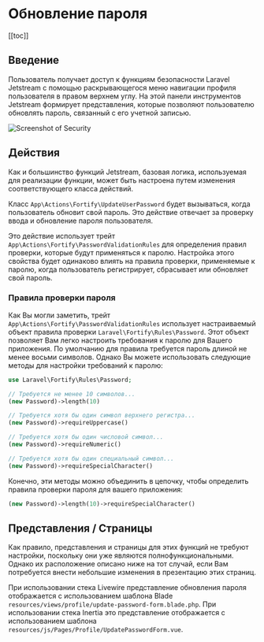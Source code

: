 # Обновление пароля

[[toc]]

## Введение

Пользователь получает доступ к функциям безопасности Laravel Jetstream с помощью раскрывающегося меню навигации профиля пользователя в правом верхнем углу. На этой панели инструментов Jetstream формирует представления, которые позволяют пользователю обновлять пароль, связанный с его учетной записью.

![Screenshot of Security](./../../assets/img/security.png)

## Действия

Как и большинство функций Jetstream, базовая логика, используемая для реализации функции, может быть настроена путем изменения соответствующего класса действий.

Класс `App\Actions\Fortify\UpdateUserPassword` будет вызываться, когда пользователь обновит свой пароль. Это действие отвечает за проверку ввода и обновление пароля пользователя.

Это действие использует трейт `App\Actions\Fortify\PasswordValidationRules` для определения правил проверки, которые будут применяться к паролю. Настройка этого свойства будет одинаково влиять на правила проверки, применяемые к паролю, когда пользователь регистрирует, сбрасывает или обновляет свой пароль.

### Правила проверки пароля

Как Вы могли заметить, трейт `App\Actions\Fortify\PasswordValidationRules` использует настраиваемый объект правила проверки `Laravel\Fortify\Rules\Password`. Этот объект позволяет Вам легко настроить требования к паролю для Вашего приложения. По умолчанию для правила требуется пароль длиной не менее восьми символов. Однако Вы можете использовать следующие методы для настройки требований к паролю:

```php
use Laravel\Fortify\Rules\Password;

// Требуется не менее 10 символов...
(new Password)->length(10)

// Требуется хотя бы один символ верхнего регистра...
(new Password)->requireUppercase()

// Требуется хотя бы один числовой символ...
(new Password)->requireNumeric()

// Требуется хотя бы один специальный символ...
(new Password)->requireSpecialCharacter()
```

Конечно, эти методы можно объединить в цепочку, чтобы определить правила проверки пароля для вашего приложения:

```php
(new Password)->length(10)->requireSpecialCharacter()
```

## Представления / Страницы

Как правило, представления и страницы для этих функций не требуют настройки, поскольку они уже являются полнофункциональными. Однако их расположение описано ниже на тот случай, если Вам потребуется внести небольшие изменения в презентацию этих страниц.

При использовании стека Livewire представление обновления пароля отображается с использованием шаблона Blade `resources/views/profile/update-password-form.blade.php`. При использовании стека Inertia это представление отображается с использованием шаблона `resources/js/Pages/Profile/UpdatePasswordForm.vue`.
